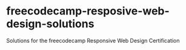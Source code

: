 # freecodecamp-resposive-web-design-solutions
Solutions for the freecodecamp Responsive Web Design Certification
